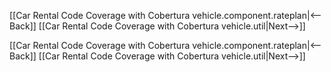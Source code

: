 [[Car Rental Code Coverage with Cobertura vehicle.component.rateplan|<--Back]]  [[Car Rental Code Coverage with Cobertura vehicle.util|Next-->]]



[[Car Rental Code Coverage with Cobertura vehicle.component.rateplan|<--Back]]  [[Car Rental Code Coverage with Cobertura vehicle.util|Next-->]]